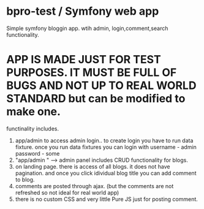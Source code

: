 # bpro-test / Symfony web app
Simple symfony bloggin app. wtih admin, login,comment,search functionality. 

# APP IS MADE JUST FOR TEST PURPOSES. IT MUST BE FULL OF BUGS AND NOT UP TO REAL WORLD STANDARD but can be modified to make one.

functinality includes.
1. app/admin to access admin login..
   to create login you have to run data fixture.
   once you run data fixtures you can login with 
   username - admin
   password - some
2. "app/admin " --> admin panel includes CRUD functionality for blogs.
3. on landing page. there is access of all blogs. it does not have pagination. and once you click idividual blog title you can add comment to blog.
4. comments are posted through ajax. (but the comments are not refreshed so not ideal for real world app)
5. there is no custom CSS and very little Pure JS just for posting comment.
